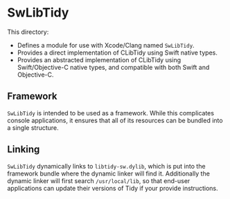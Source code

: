 # SwLibTidy

This directory:

- Defines a module for use with Xcode/Clang named `SwLibTidy`.
- Provides a direct implementation of CLibTidy using Swift native types.
- Provides an abstracted implementation of CLibTidy using Swift/Objective-C
  native types, and compatible with both Swift and Objective-C.


## Framework

`SwLibTidy` is intended to be used as a framework. While this complicates
console applications, it ensures that all of its resources can be bundled into
a single structure.

## Linking

`SwLibTidy` dynamically links to `libtidy-sw.dylib`, which is put into the
framework bundle where the dynamic linker will find it. Additionally the dynamic
linker will first search `/usr/local/lib`, so that end-user applications can
update their versions of Tidy if your provide instructions.

